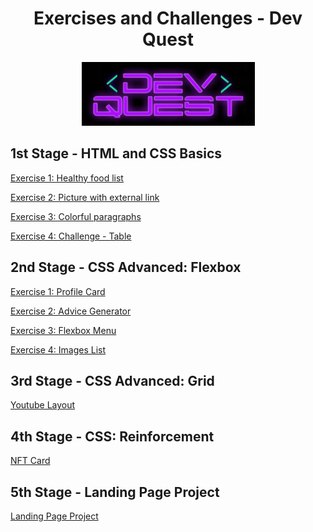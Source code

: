 
<div align="center">

# Exercises and Challenges - Dev Quest

![ ](/dev-quest-logo.png)

</div>

## 1st Stage - HTML and CSS Basics

[Exercise 1: Healthy food list](https://carolinaciolin.github.io/dev-quest/html-css-basic/ex1.html)

[Exercise 2: Picture with external link](https://carolinaciolin.github.io/dev-quest/html-css-basic/ex2.html)

[Exercise 3: Colorful paragraphs](https://carolinaciolin.github.io/dev-quest/html-css-basic/ex3/index.html)

[Exercise 4: Challenge - Table](https://carolinaciolin.github.io/dev-quest/html-css-basic/desafio-tabela/index.html)


## 2nd Stage - CSS Advanced: Flexbox

[Exercise 1: Profile Card](https://carolinaciolin.github.io/dev-quest/advanced-css-flexbox/ex1-profile-card/index.html)

[Exercise 2: Advice Generator](https://carolinaciolin.github.io/dev-quest/advanced-css-flexbox/ex2-advice-generator/index.html)

[Exercise 3: Flexbox Menu](https://carolinaciolin.github.io/dev-quest/advanced-css-flexbox/ex3-flexbox-menu/index.html)

[Exercise 4: Images List](https://carolinaciolin.github.io/dev-quest/advanced-css-flexbox/ex4-images-list/index.html)


## 3rd Stage - CSS Advanced: Grid

[Youtube Layout](https://carolinaciolin.github.io/dev-quest/advanced-css-grid/youtube-layout/index.html)


## 4th Stage - CSS: Reinforcement

[NFT Card](https://carolinaciolin.github.io/dev-quest/advanced-css-reinforcement/nft-preview-card-component/index.html)

## 5th Stage - Landing Page Project

[Landing Page Project](https://carolinaciolin.github.io/dev-quest/landing-page-project/index.html)